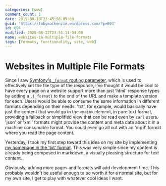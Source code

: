 ```yaml
---
categories: [www]
comment_count: 1
date: 2015-09-18T23:45:58-05:00
guid: 'https://tobymackenzie.wordpress.com/?p=694'
id: 694
modified: 2025-08-22T23:51:11-04:00
name: websites-in-multiple-file-formats
tags: [formats, functionality, site, web]
---
```


Websites in Multiple File Formats
=================================

Since I saw [Symfony's `_format` routing parameter](https://symfony.com/doc/current/book/routing.html#book-routing-format-param), which is used to effectively set the file type of the response, I've thought it would be cool to have every page on a website support more than just 'html' response types by adding a `.{_format}` to the end of the URL and make a template version for each.  Users would be able to consume the same information in different formats depending on their needs.  'txt', for example, would basically have just the content that would go in the `<main>` element, in pure text format, providing a fallback or simplified view that can be read even by `curl` users.  'json' or 'xml' formats might provide the content and meta data about it in a machine consumable format.  You could even go all out with an 'mp3' format where you read the page content.

Yesterday, I took my first step toward this idea on my site by implementing [my homepage in the 'txt' format](https://www.tobymackenzie.com/index.txt).  This was very simple since my content is already being composed in markdown, a visually pleasing structure for text content.

Obviously, adding more pages and formats will add development time.  This probably wouldn't be useful enough to be worth it for a normal site, but for my own site, I get to play with whatever cool ideas I want.
